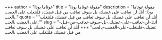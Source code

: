 +++
author = "غوتاما بوذا"
title = "مقولة غوتاما بوذا"
description = "مقولة غوتاما بوذا: أنك لن تعاقب على غضبك، بل سوف تعاقب من قبل غضبك، فلنتغلب على الغضب بالحب."
quote = '''أنك لن تعاقب على غضبك، بل سوف تعاقب من قبل غضبك، فلنتغلب على الغضب بالحب.'''
slug = "أنك-لن-تعاقب-على-غضبك،-بل-سوف-تعاقب-من-قبل-غضبك،-فلنتغلب-على-الغضب-بالحب"
+++
أنك لن تعاقب على غضبك، بل سوف تعاقب من قبل غضبك، فلنتغلب على الغضب بالحب.

